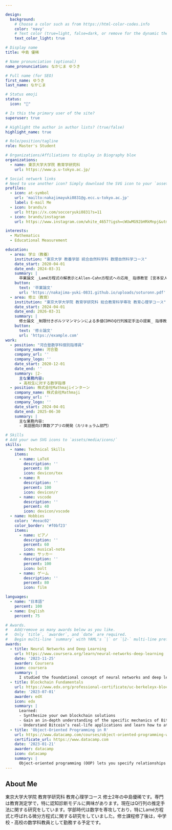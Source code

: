 ```yaml
---

design:
  background:
    # Choose a color such as from https://html-color-codes.info
    color: 'navy'
    # Text color (true=light, false=dark, or remove for the dynamic theme color).
    text_color_light: true

# Display name
title: 中島 優稀

# Name pronunciation (optional)
name_pronunciation: なかじま ゆうき

# Full name (for SEO)
first_name: ゆうき
last_name: なかじま

# Status emoji
status:
  icon: "🎹"

# Is this the primary user of the site?
superuser: true

# Highlight the author in author lists? (true/false)
highlight_name: true

# Role/position/tagline
role: Master's Student

# Organizations/Affiliations to display in Biography blox
organizations:
  - name: 東京大学大学院 教育学研究科
    url: https://www.p.u-tokyo.ac.jp/

# Social network links
# Need to use another icon? Simply download the SVG icon to your `assets/media/icons/` folder.
profiles:
  - icon: at-symbol
    url: 'mailto:nakajimayuki0831@g.ecc.u-tokyo.ac.jp'
    label: E-mail Me
  - icon: brands/x
    url: https://x.com/socceryuki0831?s=11
  - icon: brands/instagram
    url: https://www.instagram.com/white_4657?igsh=cWUwMG92bHRkMnpj&utm_source=qr

interests:
  - Mathematics
  - Educational Measurement

education:
  - area: 学士（教養）
    institution: "東京大学 教養学部 統合自然科学科 数理自然科学コース"
    date_start: 2020-04-01
    date_end: 2024-03-31
    summary: |
      卒業論文 _Lamé方程式の解表示とAllen-Cahn方程式への応用_ 指導教官 [宮本安人教授](https://www.ms.u-tokyo.ac.jp/~miyamoto/).
    button:
      text: '卒業論文'
      url: 'https://nakajima-yuki-0831.github.io/uploads/soturonn.pdf'
  - area: 修士（教育）
    institution: "東京大学大学院 教育学研究科 総合教育科学専攻 教育心理学コース"
    date_start: 2024-04-01
    date_end: 2026-03-31
    summary: |
      修士論文 _制限付きボルツマンマシンによる多値CDMのQ行列推定手法の提案_ 指導教官 [宇佐美慧准教授](https://usami-lab.com/).
    button:
      text: '修士論文'
      url: 'https://example.com'
work:
  - position: "河合塾数学科個別指導員"
    company_name: 河合塾
    company_url: ''
    company_logo: ''
    date_start: 2020-12-01
    date_end: ''
    summary: |2-
      主な業務内容:
      - 高校生に対する数学指導
  - position: 株式会社Mathmajiインターン
    company_name: 株式会社Mathmaji
    company_url: ''
    company_logo: ''
    date_start: 2024-04-01
    date_end: 2025-06-30
    summary: |
      主な業務内容:
      - 英語圏向け算数アプリの開発（カリキュラム部門）

# Skills
# Add your own SVG icons to `assets/media/icons/`
skills:
  - name: Technical Skills
    items:
      - name: LaTeX
        description: ''
        percent: 80
        icon: devicon/tex
      - name: R
        description: ''
        percent: 100
        icon: devicon/r
      - name: vscode
        description: ''
        percent: 40
        icon: devicon/vscode
  - name: Hobbies
    color: '#eeac02'
    color_border: '#f0bf23'
    items:
      - name: ピアノ
        description: ''
        percent: 60
        icon: musical-note
      - name: サッカー
        description: ''
        percent: 100
        icon: bolt
      - name: ゲーム
        description: ''
        percent: 80
        icon: film

languages:
  - name: "日本語"
    percent: 100
  - name: English
    percent: 75

# Awards.
#   Add/remove as many awards below as you like.
#   Only `title`, `awarder`, and `date` are required.
#   Begin multi-line `summary` with YAML's `|` or `|2-` multi-line prefix and indent 2 spaces below.
awards:
  - title: Neural Networks and Deep Learning
    url: https://www.coursera.org/learn/neural-networks-deep-learning
    date: '2023-11-25'
    awarder: Coursera
    icon: coursera
    summary: |
      I studied the foundational concept of neural networks and deep learning. By the end, I was familiar with the significant technological trends driving the rise of deep learning; build, train, and apply fully connected deep neural networks; implement efficient (vectorized) neural networks; identify key parameters in a neural network’s architecture; and apply deep learning to your own applications.
  - title: Blockchain Fundamentals
    url: https://www.edx.org/professional-certificate/uc-berkeleyx-blockchain-fundamentals
    date: '2023-07-01'
    awarder: edX
    icon: edx
    summary: |
      Learned:
      - Synthesize your own blockchain solutions
      - Gain an in-depth understanding of the specific mechanics of Bitcoin
      - Understand Bitcoin’s real-life applications and learn how to attack and destroy Bitcoin, Ethereum, smart contracts and Dapps, and alternatives to Bitcoin’s Proof-of-Work consensus algorithm
  - title: 'Object-Oriented Programming in R'
    url: https://www.datacamp.com/courses/object-oriented-programming-with-s3-and-r6-in-r
    certificate_url: https://www.datacamp.com
    date: '2023-01-21'
    awarder: datacamp
    icon: datacamp
    summary: |
      Object-oriented programming (OOP) lets you specify relationships between functions and the objects that they can act on, helping you manage complexity in your code. This is an intermediate level course, providing an introduction to OOP, using the S3 and R6 systems. S3 is a great day-to-day R programming tool that simplifies some of the functions that you write. R6 is especially useful for industry-specific analyses, working with web APIs, and building GUIs.
---
```


## About Me

東京大学大学院 教育学研究科 教育心理学コース 修士2年の中島優稀です。専門は教育測定学で，特に認知診断モデルに興味があります。現在はQ行列の推定手法に関する研究をしています。学部時代は数学を専攻しており，特にLamé方程式と呼ばれる微分方程式に関する研究をしていました。修士課程修了後は，中学校・高校の数学科教員として勤務する予定です。

